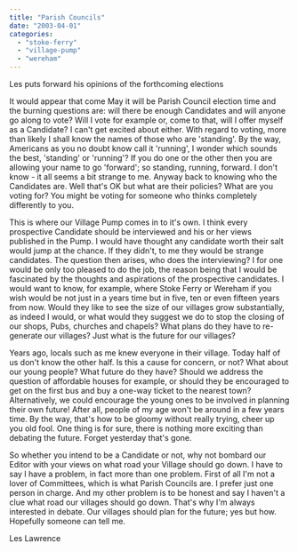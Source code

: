 ```yaml
---
title: "Parish Councils"
date: "2003-04-01"
categories: 
  - "stoke-ferry"
  - "village-pump"
  - "wereham"
---
```


Les puts forward his opinions of the forthcoming elections

It would appear that come May it will be Parish Council election time and the burning questions are: will there be enough Candidates and will anyone go along to vote? Will I vote for example or, come to that, will I offer myself as a Candidate? I can't get excited about either. With regard to voting, more than likely I shall know the names of those who are 'standing'. By the way, Americans as you no doubt know call it 'running', I wonder which sounds the best, 'standing' or 'running'? If you do one or the other then you are allowing your name to go 'forward'; so standing, running, forward. I don't know - it all seems a bit strange to me. Anyway back to knowing who the Candidates are. Well that's OK but what are their policies? What are you voting for? You might be voting for someone who thinks completely differently to you.

This is where our Village Pump comes in to it's own. I think every prospective Candidate should be interviewed and his or her views published in the Pump. I would have thought any candidate worth their salt would jump at the chance. If they didn't, to me they would be strange candidates. The question then arises, who does the interviewing? I for one would be only too pleased to do the job, the reason being that I would be fascinated by the thoughts and aspirations of the prospective candidates. I would want to know, for example, where Stoke Ferry or Wereham if you wish would be not just in a years time but in five, ten or even fifteen years from now. Would they like to see the size of our villages grow substantially, as indeed I would, or what would they suggest we do to stop the closing of our shops, Pubs, churches and chapels? What plans do they have to re-generate our villages? Just what is the future for our villages?

Years ago, locals such as me knew everyone in their village. Today half of us don't know the other half. Is this a cause for concern, or not? What about our young people? What future do they have? Should we address the question of affordable houses for example, or should they be encouraged to get on the first bus and buy a one-way ticket to the nearest town? Alternatively, we could encourage the young ones to be involved in planning their own future! After all, people of my age won't be around in a few years time. By the way, that's how to be gloomy without really trying, cheer up you old fool. One thing is for sure, there is nothing more exciting than debating the future. Forget yesterday that's gone.

So whether you intend to be a Candidate or not, why not bombard our Editor with your views on what road your Village should go down. I have to say I have a problem, in fact more than one problem. First of all I'm not a lover of Committees, which is what Parish Councils are. I prefer just one person in charge. And my other problem is to be honest and say I haven't a clue what road our villages should go down. That's why I'm always interested in debate. Our villages should plan for the future; yes but how. Hopefully someone can tell me.

Les Lawrence
